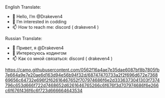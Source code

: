 English Translate:
- 👋 Hello, I’m @Drakeven4 
- 👀 I’m interested in codding
- 📫 How to reach me: discord ( drakeven4 )

Russian Translate:
- 👋 Привет, я @Drakeven4 
- 👀 Интересуюсь кодингом
- 📫 Как со мной связаться: discord ( drakeven4 )

https://camo.githubusercontent.com/0562f16a4ae7e35dae6087bf8b7805fb7e664a9e7e20ae6d163d94e56b94f32d/68747470733a2f2f696d672e736869656c64732e696f2f62616467652f707974686f6e2d3336373041303f7374796c653d666f722d7468652d6261646765266c6f676f3d707974686f6e266c6f676f436f6c6f723d666664643534
